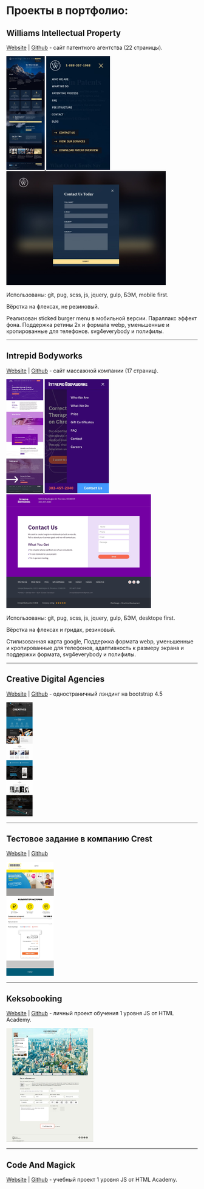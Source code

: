 # Проекты в портфолио:
## Williams Intellectual Property
[Website](https://mrtoshkin.github.io/Williams-Intellectual-Property "mrtoshkin.github.io/williams-intellectual-property") | [Github](https://github.com/mrtoshkin/Williams-Intellectual-Property "github.com/mrtoshkin/williams-intellectual-property") - сайт патентного агентства (22 страницы).

<a href="williams-intellectual-property/main.jpg">
  <img src="williams-intellectual-property/main.jpg" height="300px" alt="main">
</a>
<a href="williams-intellectual-property/menu.jpg">
  <img src="williams-intellectual-property/menu.jpg" height="300px" alt="menu">
</a>
<a href="williams-intellectual-property/contact.jpg">
  <img src="williams-intellectual-property/contact.jpg" height="300px" alt="contact">
</a>

Использованы: git, pug, scss, js, jquery, gulp, БЭМ, mobile first.

Вёрстка на флексах, не резиновый.

Реализован sticked burger menu в мобильной версии. Параллакс эффект фона. Поддержка ретины 2x и формата webp, уменьшенные и кропированные для телефонов. svg4everybody и полифилы.

---
## Intrepid Bodyworks
[Website](https://mrtoshkin.github.io/Intrepid-Bodyworks "mrtoshkin.github.io/intrepid-bodyworks") | [Github](https://github.com/mrtoshkin/Intrepid-Bodyworks "github.com/mrtoshkin/intrepid-bodyworks") -  сайт массажной компании (17 страниц).

<a href="intrepid-bodyworks/main.jpg">
  <img src="intrepid-bodyworks/main.jpg" height="300px" alt="main">
</a>
<a href="intrepid-bodyworks/menu.jpg">
  <img src="intrepid-bodyworks/menu.jpg" height="300px" alt="menu">
</a>
<a href="intrepid-bodyworks/contact.jpg">
  <img src="intrepid-bodyworks/contact.jpg" height="300px" alt="contact">
</a>

Использованы: git, pug, scss, js, jquery, gulp, БЭМ, desktope first.

Вёрстка на флексах и гридах, резиновый.

Стилизованная карта google, Поддержка формата webp, уменьшенные и кропированные для телефонов, адаптивность к размеру экрана и поддержки формата, svg4everybody и полифилы.

---

## Creative Digital Agencies
[Website](https://mrtoshkin.github.io/Creative-Digital-Agencies "mrtoshkin.github.io/creative-digital-agencies") | [Github](https://github.com/mrtoshkin/creative-digital-agencies "github.com/mrtoshkin/creative-digital-agencies") - одностраничный лэндинг на bootstrap 4.5

<a href="creative-digital-agencies/main.jpg">
  <img src="creative-digital-agencies/main.jpg" height="300px" alt="main">
</a>

---

## Тестовое задание в компанию Crest
[Website](https://mrtoshkin.github.io/vacancy-crest "mrtoshkin.github.io/vacancy-crest") | [Github](https://github.com/mrtoshkin/vacancy-crest "github.com/mrtoshkin/vacancy-crest")

<a href="vacancy-crest/vacancy-crest.jpg">
  <img src="vacancy-crest/vacancy-crest.jpg" height="300px" alt="main">
</a>

---

## Keksobooking
[Website](https://mrtoshkin.github.io/keksobooking "mrtoshkin.github.io/keksobooking") | [Github](https://github.com/mrtoshkin/keksobooking "github.com/mrtoshkin/keksobooking") - личный проект обучения 1 уровня JS от HTML Academy.

<a href="keksobooking/keksobooking.jpg">
  <img src="keksobooking/keksobooking.jpg" height="300px" alt="main">
</a>

---


## Code And Magick
[Website](https://mrtoshkin.github.io/Code-And-Magick "mrtoshkin.github.io/code-and-magick") | [Github](https://github.com/mrtoshkin/code-and-magick "github.com/mrtoshkin/code-and-magick") - учебный проект 1 уровня JS от HTML Academy.